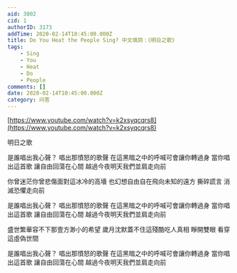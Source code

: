 ```yaml
---
aid: 3002
cid: 1
authorID: 3173
addTime: 2020-02-14T10:45:00.000Z
title: Do You Heat the People Sing? 中文填詞：《明日之歌》
tags:
    - Sing
    - You
    - Heat
    - Do
    - People
comments: []
date: 2020-02-14T10:45:00.000Z
category: 问答
---
```


[https://www.youtube.com/watch?v=k2xsyqcqrs8](https://www.youtube.com/watch?v=k2xsyqcqrs8)

明日之歌

是誰唱出我心聲？ 唱出那憤怒的歌聲 在這黑暗之中的呼喊可會讓你轉過身 當你唱出這首歌 讓自由回蕩在心間 越過今夜明天我們並肩走向前

你曾迷茫你曾悲傷面對這冰冷的高墻 也幻想自由自在飛向未知的遠方 撕碎謊言 消滅恐懼走向前

是誰唱出我心聲？ 唱出那憤怒的歌聲 在這黑暗之中的呼喊可會讓你轉過身 當你唱出這首歌 讓自由回蕩在心間 越過今夜明天我們並肩走向前

盛世繁華容不下那壹方渺小的希望 歲月沈默蓋不住這殘酷吃人真相 睜開雙眼 看穿這虛偽世間

是誰唱出我心聲？ 唱出那憤怒的歌聲 在這黑暗之中的呼喊可會讓你轉過身 當你唱出這首歌 讓自由回蕩在心間 越過今夜明天我們並肩走向前
